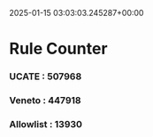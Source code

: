 2025-01-15 03:03:03.245287+00:00
# Rule Counter 
 ### UCATE : 507968

 ### Veneto : 447918

 ### Allowlist : 13930